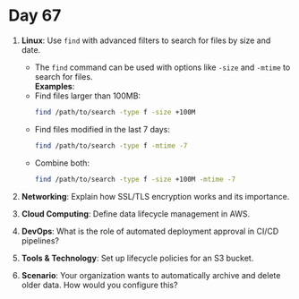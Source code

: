 # Day 67

1. **Linux**: Use `find` with advanced filters to search for files by size and date.
   * The `find` command can be used with options like `-size` and `-mtime` to search for files.  
   **Examples**:  
    - Find files larger than 100MB:  
      ```bash
      find /path/to/search -type f -size +100M
      ```
    - Find files modified in the last 7 days:  
      ```bash
      find /path/to/search -type f -mtime -7
      ```
    - Combine both:  
      ```bash
      find /path/to/search -type f -size +100M -mtime -7
      ```  


2. **Networking**: Explain how SSL/TLS encryption works and its importance.

3. **Cloud Computing**: Define data lifecycle management in AWS.

4. **DevOps**: What is the role of automated deployment approval in CI/CD pipelines?

5. **Tools & Technology**: Set up lifecycle policies for an S3 bucket.

6. **Scenario**: Your organization wants to automatically archive and delete older data. How would you configure this?

